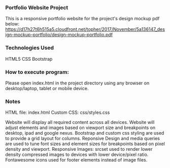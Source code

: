 ### Portfolio Website Project
This is a responsive portfolio website for the project's design mockup pdf below:
https://d17h27t6h515a5.cloudfront.net/topher/2017/November/5a136147_design-mockup-portfolio/design-mockup-portfolio.pdf


### Technologies Used
HTML5
CSS
Bootstrap

### How to execute program:
Please open index.html in the project directory using any browser on desktop/laptop, tablet or mobile device.


### Notes
HTML file: index.html
Custom CSS: css/styles.css

Website will display all required content across all devices.
Website will adjust elements and images based on viewport size and breakpoints on desktop, ipad and google nexus.
Bootstrap and custom css styling are used to provide a grid layout for columns.
Reponsive Design and media queries are used to tune font sizes and element sizes for breakpoints based on pixel density and viewport.
Responsive Images: srcset used to render lower density compressed images to devices with lower device/pixel ratio. 
Fontawesome icons used for footer elements instead of image files.
